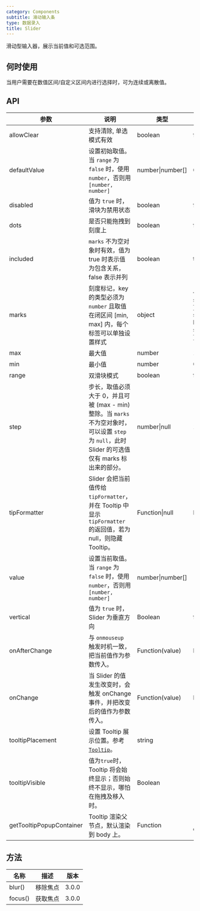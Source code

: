 ```yaml
---
category: Components
subtitle: 滑动输入条
type: 数据录入
title: Slider
---
```


滑动型输入器，展示当前值和可选范围。

## 何时使用

当用户需要在数值区间/自定义区间内进行选择时，可为连续或离散值。

## API

| 参数 | 说明 | 类型 | 默认值 | 版本 |
| --- | --- | --- | --- | --- |
| allowClear | 支持清除, 单选模式有效 | boolean | false | 3.0.0 |
| defaultValue | 设置初始取值。当 `range` 为 `false` 时，使用 `number`，否则用 `[number, number]` | number\|number\[] | 0 or \[0, 0] | 3.0.0 |
| disabled | 值为 `true` 时，滑块为禁用状态 | boolean | false | 3.0.0 |
| dots | 是否只能拖拽到刻度上 | boolean | false | 3.0.0 |
| included | `marks` 不为空对象时有效，值为 true 时表示值为包含关系，false 表示并列 | boolean | true | 3.0.0 |
| marks | 刻度标记，key 的类型必须为 `number` 且取值在闭区间 \[min, max] 内，每个标签可以单独设置样式 | object | { number: string\|ReactNode } or { number: { style: object, label: string\|ReactNode } } | 3.0.0 |
| max | 最大值 | number | 100 | 3.0.0 |
| min | 最小值 | number | 0 | 3.0.0 |
| range | 双滑块模式 | boolean | false | 3.0.0 |
| step | 步长，取值必须大于 0，并且可被 (max - min) 整除。当 `marks` 不为空对象时，可以设置 `step` 为 `null`，此时 Slider 的可选值仅有 marks 标出来的部分。 | number\|null | 1 | 3.0.0 |
| tipFormatter | Slider 会把当前值传给 `tipFormatter`，并在 Tooltip 中显示 `tipFormatter` 的返回值，若为 null，则隐藏 Tooltip。 | Function\|null | IDENTITY | 3.0.0 |
| value | 设置当前取值。当 `range` 为 `false` 时，使用 `number`，否则用 `[number, number]` | number\|number\[] |  | 3.0.0 |
| vertical | 值为 `true` 时，Slider 为垂直方向 | Boolean | false | 3.0.0 |
| onAfterChange | 与 `onmouseup` 触发时机一致，把当前值作为参数传入。 | Function(value) | NOOP | 3.0.0 |
| onChange | 当 Slider 的值发生改变时，会触发 onChange 事件，并把改变后的值作为参数传入。 | Function(value) | NOOP | 3.0.0 |
| tooltipPlacement | 设置 Tooltip 展示位置。参考 [`Tooltip`](/components/tooltip/)。 | string |  | 3.19.0 |
| tooltipVisible | 值为`true`时，Tooltip 将会始终显示；否则始终不显示，哪怕在拖拽及移入时。 | Boolean |  | 3.11.0 |
| getTooltipPopupContainer | Tooltip 渲染父节点，默认渲染到 body 上。 | Function | () => document.body | 3.19.0 |

## 方法

| 名称    | 描述     | 版本  |
| ------- | -------- | ----- |
| blur()  | 移除焦点 | 3.0.0 |
| focus() | 获取焦点 | 3.0.0 |
